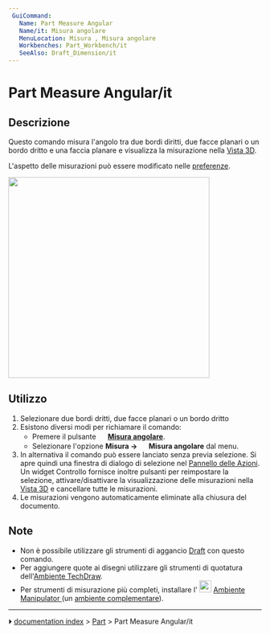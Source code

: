 ```yaml
---
 GuiCommand:
   Name: Part Measure Angular
   Name/it: Misura angolare
   MenuLocation: Misura , Misura angolare‏‎
   Workbenches: Part_Workbench/it
   SeeAlso: Draft_Dimension/it
---
```


# Part Measure Angular/it



## Descrizione

Questo comando misura l\'angolo tra due bordi diritti, due facce planari o un bordo dritto e una faccia planare e visualizza la misurazione nella [Vista 3D](3D_view/it.md).

L\'aspetto delle misurazioni può essere modificato nelle [preferenze](PartDesign_Preferences/it#Misura.md).

<img alt="" src=images/MeasureAngular1.PNG  style="width:400px;">



## Utilizzo

1.  Selezionare due bordi dritti, due facce planari o un bordo dritto
2.  Esistono diversi modi per richiamare il comando:
    -   Premere il pulsante **<img src="images/Part_Measure_Angular.svg" width=16px> [Misura angolare](Part_Measure_Angular/it.md)**.
    -   Selezionare l\'opzione **Misura → <img src="images/Part_Measure_Angular.svg" width=16px> Misura angolare‏‎** dal menu.
3.  In alternativa il comando può essere lanciato senza previa selezione. Si apre quindi una finestra di dialogo di selezione nel [Pannello delle Azioni](Task_panel/it.md). Un widget Controllo fornisce inoltre pulsanti per reimpostare la selezione, attivare/disattivare la visualizzazione delle misurazioni nella [Vista 3D](3D_view/it.md) e cancellare tutte le misurazioni.
4.  Le misurazioni vengono automaticamente eliminate alla chiusura del documento.



## Note

-   Non è possibile utilizzare gli strumenti di aggancio [Draft](Draft_Workbench/it.md) con questo comando.
-   Per aggiungere quote ai disegni utilizzare gli strumenti di quotatura dell\'[Ambiente TechDraw](TechDraw_Workbench/it.md).
-   Per strumenti di misurazione più completi, installare l\' <img alt="" src=images/Manipulator_workbench_icon.svg  style="width:24px;"> [Ambiente Manipulator ](Manipulator_Workbench/it.md) (un [ambiente complementare](External_workbenches/it.md)).



---
⏵ [documentation index](../README.md) > [Part](Part_Workbench.md) > Part Measure Angular/it
